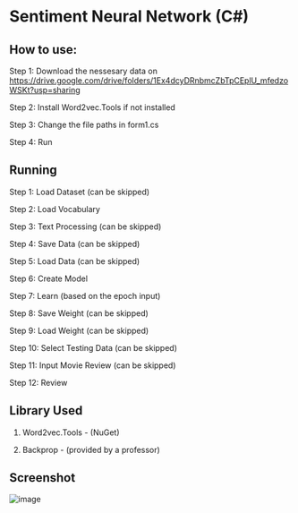 # Sentiment Neural Network (C#)

## How to use:

Step 1: Download the nessesary data on https://drive.google.com/drive/folders/1Ex4dcyDRnbmcZbTpCEplU_mfedzoWSKt?usp=sharing 

Step 2: Install Word2vec.Tools if not installed

Step 3: Change the file paths in form1.cs

Step 4: Run

## Running

Step 1: Load Dataset (can be skipped)

Step 2: Load Vocabulary

Step 3: Text Processing (can be skipped)

Step 4: Save Data (can be skipped)

Step 5: Load Data (can be skipped)

Step 6: Create Model

Step 7: Learn (based on the epoch input)

Step 8: Save Weight (can be skipped)

Step 9: Load Weight (can be skipped)

Step 10: Select Testing Data (can be skipped)

Step 11: Input Movie Review (can be skipped)

Step 12: Review

## Library Used

1. Word2vec.Tools - (NuGet)

2. Backprop - (provided by a professor)

## Screenshot

![image](https://user-images.githubusercontent.com/115788904/227789050-244ec46e-38ac-4522-abcf-8efe6c05980a.png)
